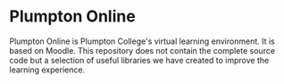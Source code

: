 # Plumpton Online
Plumpton Online is Plumpton College's virtual learning environment. It is based on Moodle. This repository does not contain the complete source code but a selection of useful libraries we have created to improve the learning experience.
